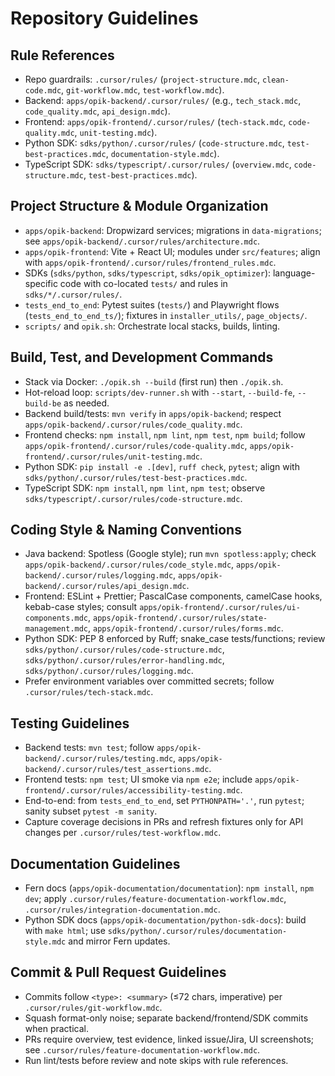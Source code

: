# Repository Guidelines

## Rule References
- Repo guardrails: `.cursor/rules/` (`project-structure.mdc`, `clean-code.mdc`, `git-workflow.mdc`, `test-workflow.mdc`).
- Backend: `apps/opik-backend/.cursor/rules/` (e.g., `tech_stack.mdc`, `code_quality.mdc`, `api_design.mdc`).
- Frontend: `apps/opik-frontend/.cursor/rules/` (`tech-stack.mdc`, `code-quality.mdc`, `unit-testing.mdc`).
- Python SDK: `sdks/python/.cursor/rules/` (`code-structure.mdc`, `test-best-practices.mdc`, `documentation-style.mdc`).
- TypeScript SDK: `sdks/typescript/.cursor/rules/` (`overview.mdc`, `code-structure.mdc`, `test-best-practices.mdc`).

## Project Structure & Module Organization
- `apps/opik-backend`: Dropwizard services; migrations in `data-migrations`; see `apps/opik-backend/.cursor/rules/architecture.mdc`.
- `apps/opik-frontend`: Vite + React UI; modules under `src/features`; align with `apps/opik-frontend/.cursor/rules/frontend_rules.mdc`.
- SDKs (`sdks/python`, `sdks/typescript`, `sdks/opik_optimizer`): language-specific code with co-located `tests/` and rules in `sdks/*/.cursor/rules/`.
- `tests_end_to_end`: Pytest suites (`tests/`) and Playwright flows (`tests_end_to_end_ts/`); fixtures in `installer_utils/`, `page_objects/`.
- `scripts/` and `opik.sh`: Orchestrate local stacks, builds, linting.

## Build, Test, and Development Commands
- Stack via Docker: `./opik.sh --build` (first run) then `./opik.sh`.
- Hot-reload loop: `scripts/dev-runner.sh` with `--start`, `--build-fe`, `--build-be` as needed.
- Backend build/tests: `mvn verify` in `apps/opik-backend`; respect `apps/opik-backend/.cursor/rules/code_quality.mdc`.
- Frontend checks: `npm install`, `npm lint`, `npm test`, `npm build`; follow `apps/opik-frontend/.cursor/rules/code-quality.mdc`, `apps/opik-frontend/.cursor/rules/unit-testing.mdc`.
- Python SDK: `pip install -e .[dev]`, `ruff check`, `pytest`; align with `sdks/python/.cursor/rules/test-best-practices.mdc`.
- TypeScript SDK: `npm install`, `npm lint`, `npm test`; observe `sdks/typescript/.cursor/rules/code-structure.mdc`.

## Coding Style & Naming Conventions
- Java backend: Spotless (Google style); run `mvn spotless:apply`; check `apps/opik-backend/.cursor/rules/code_style.mdc`, `apps/opik-backend/.cursor/rules/logging.mdc`, `apps/opik-backend/.cursor/rules/api_design.mdc`.
- Frontend: ESLint + Prettier; PascalCase components, camelCase hooks, kebab-case styles; consult `apps/opik-frontend/.cursor/rules/ui-components.mdc`, `apps/opik-frontend/.cursor/rules/state-management.mdc`, `apps/opik-frontend/.cursor/rules/forms.mdc`.
- Python SDK: PEP 8 enforced by Ruff; snake_case tests/functions; review `sdks/python/.cursor/rules/code-structure.mdc`, `sdks/python/.cursor/rules/error-handling.mdc`, `sdks/python/.cursor/rules/logging.mdc`.
- Prefer environment variables over committed secrets; follow `.cursor/rules/tech-stack.mdc`.

## Testing Guidelines
- Backend tests: `mvn test`; follow `apps/opik-backend/.cursor/rules/testing.mdc`, `apps/opik-backend/.cursor/rules/test_assertions.mdc`.
- Frontend tests: `npm test`; UI smoke via `npm e2e`; include `apps/opik-frontend/.cursor/rules/accessibility-testing.mdc`.
- End-to-end: from `tests_end_to_end`, set `PYTHONPATH='.'`, run `pytest`; sanity subset `pytest -m sanity`.
- Capture coverage decisions in PRs and refresh fixtures only for API changes per `.cursor/rules/test-workflow.mdc`.

## Documentation Guidelines
- Fern docs (`apps/opik-documentation/documentation`): `npm install`, `npm dev`; apply `.cursor/rules/feature-documentation-workflow.mdc`, `.cursor/rules/integration-documentation.mdc`.
- Python SDK docs (`apps/opik-documentation/python-sdk-docs`): build with `make html`; use `sdks/python/.cursor/rules/documentation-style.mdc` and mirror Fern updates.

## Commit & Pull Request Guidelines
- Commits follow `<type>: <summary>` (≤72 chars, imperative) per `.cursor/rules/git-workflow.mdc`.
- Squash format-only noise; separate backend/frontend/SDK commits when practical.
- PRs require overview, test evidence, linked issue/Jira, UI screenshots; see `.cursor/rules/feature-documentation-workflow.mdc`.
- Run lint/tests before review and note skips with rule references.
